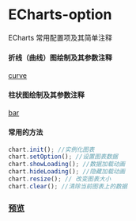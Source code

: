 # ECharts-option

ECharts 常用配置项及其简单注释  

#### 折线（曲线）图绘制及其参数注释  

[curve](./curve/index.html)
#### 柱状图绘制及其参数注释
[bar](./bar/index.html)

#### 常用的方法

```javascript
chart.init(); //实例化图表 
chart.setOption(); //设置图表数据
chart.showLoading(); //数据加载动画 
chart.hideLoading(); //隐藏加载动画
chart.resize(); // 改变图表大小 
chart.clear(); //清除当前图表上的数据 
```
### [预览](https://felix-wdl.github.io/ECharts-option/)
